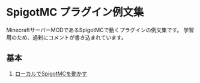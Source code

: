 # SpigotMC プラグイン例文集

MinecraftサーバーMODであるSpigotMCで動くプラグインの例文集です。
学習用のため、過剰にコメントが書き込まれています。


## 基本

1. [ローカルでSpigotMCを動かす](local-server)

